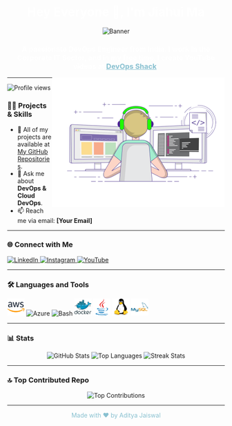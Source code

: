 <h1 align="center" style="color:#fff;">Hey Everyone 👋, I'm Jiahui Ma</h1>

<div align="center">
  <img src="https://github.com/jaiswaladi246/jaiswaladi246/blob/main/Youtube%20Channel%20Banner.png" alt="Banner">
</div>

<h3 align="center" style="color:#fff;">A passionate DevOps Engineer from India. I work in the Corporate IT Sector, and in my free time, I create YouTube videos at <a href="https://www.youtube.com/@devopsshack" style="color:#88C0D0;">DevOps Shack</a>.</h3>

<img align="right" alt="Coding" width="400" src="https://raw.githubusercontent.com/devSouvik/devSouvik/master/gif3.gif">

---

<p align="left">
  <img src="https://komarev.com/ghpvc/?username=jaiswaladi246&label=Profile%20views&color=0e75b6&style=flat" alt="Profile views">
</p>

### 👨‍💻 Projects & Skills
- 🚀 All of my projects are available at [My GitHub Repositories](https://github.com/jaiswaladi246).
- 💬 Ask me about **DevOps & Cloud DevOps**.
- 📫 Reach me via email: **[Your Email]**

---

### 🌐 Connect with Me
<p align="left">
  <a href="https://linkedin.com/in/adityajaiswal7" target="_blank">
    <img src="https://raw.githubusercontent.com/rahuldkjain/github-profile-readme-generator/master/src/images/icons/Social/linked-in-alt.svg" alt="LinkedIn" height="30" width="40">
  </a>
  <a href="https://instagram.com/devopsshack" target="_blank">
    <img src="https://raw.githubusercontent.com/rahuldkjain/github-profile-readme-generator/master/src/images/icons/Social/instagram.svg" alt="Instagram" height="30" width="40">
  </a>
  <a href="https://www.youtube.com/channel/UC1XLb_DoX2eNWGKjkh2epwA" target="_blank">
    <img src="https://raw.githubusercontent.com/rahuldkjain/github-profile-readme-generator/master/src/images/icons/Social/youtube.svg" alt="YouTube" height="30" width="40">
  </a>
</p>

---

### 🛠️ Languages and Tools
<p align="left">
  <img src="https://raw.githubusercontent.com/devicons/devicon/master/icons/amazonwebservices/amazonwebservices-original-wordmark.svg" alt="AWS" width="40" height="40">
  <img src="https://www.vectorlogo.zone/logos/microsoft_azure/microsoft_azure-icon.svg" alt="Azure" width="40" height="40">
  <img src="https://www.vectorlogo.zone/logos/gnu_bash/gnu_bash-icon.svg" alt="Bash" width="40" height="40">
  <img src="https://raw.githubusercontent.com/devicons/devicon/master/icons/docker/docker-original-wordmark.svg" alt="Docker" width="40" height="40">
  <img src="https://raw.githubusercontent.com/devicons/devicon/master/icons/java/java-original.svg" alt="Java" width="40" height="40">
  <img src="https://raw.githubusercontent.com/devicons/devicon/master/icons/linux/linux-original.svg" alt="Linux" width="40" height="40">
  <img src="https://raw.githubusercontent.com/devicons/devicon/master/icons/mysql/mysql-original-wordmark.svg" alt="MySQL" width="40" height="40">
</p>

---

### 📊 Stats
<p align="center">
  <img src="https://github-readme-stats.vercel.app/api?username=jaiswaladi246&show_icons=true&theme=dark&locale=en" alt="GitHub Stats">
  <img src="https://github-readme-stats.vercel.app/api/top-langs?username=jaiswaladi246&show_icons=true&theme=dark&layout=compact" alt="Top Languages">
  <img src="https://github-readme-streak-stats.herokuapp.com/?user=jaiswaladi246&theme=dark" alt="Streak Stats">
</p>

---

### 🔝 Top Contributed Repo
<p align="center">
  <img src="https://github-contributor-stats.vercel.app/api?username=jaiswaladi246&limit=5&theme=dark&combine_all_yearly_contributions=true" alt="Top Contributions">
</p>

---

<p align="center" style="color:#88C0D0;">
  Made with ❤️ by Aditya Jaiswal
</p>
